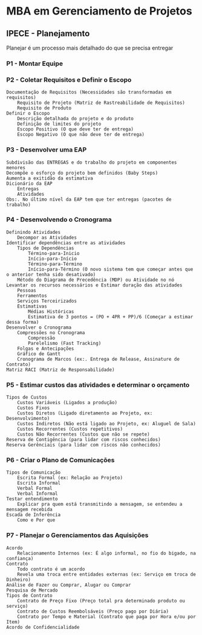# MBA em Gerenciamento de Projetos

## IPECE - Planejamento
Planejar é um processo mais detalhado do que se precisa entregar

### P1 - Montar Equipe
### P2 - Coletar Requisitos e Definir o Escopo
	Documentação de Requisitos (Necessidades são transformadas em requisitos)
		Requisito de Projeto (Matriz de Rastreabilidade de Requisitos)
		Requisito de Produto
	Definir o Escopo
		Descrição detalhada do projeto e do produto
		Definição de limites do projeto
		Escopo Positivo (O que deve ter de entrega)
		Escopo Negativo (O que não deve ter de entrega)

### P3 - Desenvolver uma EAP
	Subdivisão das ENTREGAS e do trabalho do projeto em componentes menores
	Decompõe o esforço do projeto bem definidos (Baby Steps)
	Aumenta a exitidão da estimativa
	Dicionário da EAP
		Entregas
		Atividades
	Obs:. No último nível da EAP tem que ter entregas (pacotes de trabalho)

### P4 - Desenvolvendo o Cronograma
	Definindo Atividades
		Decompor as Atividades
	Identificar dependências entre as atividades
		Tipos de Dependências
			Término-para-Inicio
			Início-para-Início
			Término-para-Término
			Início-para-Término (O novo sistema tem que começar antes que o anterior tenha sido desativado)
		Método do Diagrama de Precedência (MDP) ou Atividade no nó
	Levantar os recursos necessários e Estimar duração das atividades
		Pessoas
		Ferramentos
		Serviços Terceirizados
		Estimativas
			Médias Históricas
			Estimativa de 3 pontos = (PO + 4PR + PP)/6 (Começar a estimar dessa forma)
	Desenvolver o Cronograma
		Compressões no Cronograma
			Compressão
			Parelelismo (Fast Tracking)
		Folgas e Antecipações
		Gráfico de Gantt
		Cronograma de Marcos (ex:. Entrega de Release, Assinature de Contrato)
	Matriz RACI (Matriz de Responsabilidade)

### P5 - Estimar custos das atividades e determinar o orçamento
	Tipos de Custos
		Custos Variáveis (Ligados a produção)
		Custos Fixos
		Custos Diretos (Ligado diretamento ao Projeto, ex: Desenvolvimento)
		Custos Indiretos (Não está ligado ao Projeto, ex: Aluguel de Sala)
		Custos Recorrentes (Custos repetitivos)
		Custos Não Recorrentes (Custos que não se repete)
	Reserva de Contigência (para lidar com riscos conhecidos)
	Reserva Gerênciais (para lidar com riscos não conhecidos)

### P6 - Criar o Plano de Comunicações
	Tipos de Comunicação
		Escrita Formal (ex: Relação ao Projeto)
		Escrita Informal
		Verbal Formal
		Verbal Informal
	Testar entendimento
		Explicar pra quem está transmitindo a mensagem, se entendeu a mensagem recebida
	Escada de Inferência
		Como e Por que

### P7 - Planejar o Gerenciamentos das Aquisições
	Acordo
		Relacionamento Internos (ex: É algo informal, no fio do bigado, na confiança)
	Contrato
		Todo contrato é um acordo
		Revela uma troca entre entidades externas (ex: Serviço em troca de Dinheiro)
	Análise de Fazer ou Comprar, Alugar ou Comprar
	Pesquisa de Mercado
	Tipos de Contrato
		Contrato de Preço Fixo (Preço total pra determinado produto ou serviço)
		Contrato de Custos Reembolsáveis (Preço pago por Diária)
		Contrato por Tempo e Material (Contrato que paga por Hora e/ou por Item)
	Acordo de Confidencialidade
